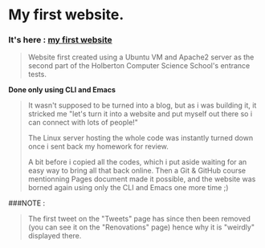 # My first website.

### It's here : [my first website](https://jerepe.github.io/my_first_website/)

> Website first created using a Ubuntu VM and Apache2 server as the second part of the Holberton Computer Science School's entrance tests.

**Done only using CLI and Emacs**

> It wasn't supposed to be turned into a blog, but as i was building 
> it, it stricked me "let's turn it into a website and 
> put myself out there so i can connect with lots of people!"
>
> The Linux server hosting the whole code was 
> instantly turned down once i sent back my homework for review.
>
> A bit before i copied all the codes, which i put aside waiting for an easy way to bring all that back online.
> Then a Git & GitHub course mentionning Pages document made it possible,
> and the website was borned again using only the CLI and Emacs one more time ;)

###NOTE :
> The first tweet on the "Tweets" page has since then been removed (you can see it on the "Renovations" page) hence why it is "weirdly" displayed there.
